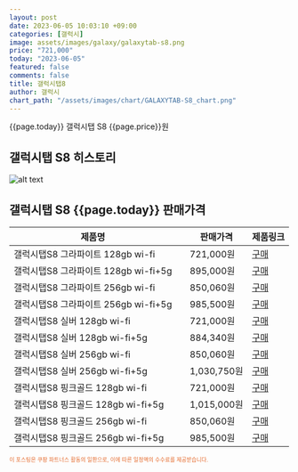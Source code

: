 ```yaml
---
layout: post
date: 2023-06-05 10:03:10 +09:00
categories: [갤럭시]
image: assets/images/galaxy/galaxytab-s8.png
price: "721,000"
today: "2023-06-05"
featured: false
comments: false
title: 갤럭시탭8
author: 갤럭시
chart_path: "/assets/images/chart/GALAXYTAB-S8_chart.png"
---
```


{{page.today}} 갤럭시탭 S8 {{page.price}}원

## 갤럭시탭 S8 히스토리
![alt text]({{page.chart_path}} "갤럭시S23 히스토리")

## 갤럭시탭 S8 {{page.today}} 판매가격
<main>
<table id="rwd-table-large">
  <thead>
    <tr>
      <th>제품명</th>
      <th></th>
      <th>판매가격</th>
      <th>제품링크</th>
    </tr>
  </thead>
  <tbody><tr>
        <td>갤럭시탭S8 그라파이트 128gb wi-fi</td>
        <td></td>
        <td>721,000원</td>
        <td><a href='https://link.coupang.com/a/SBThO' target='_blank'>구매</a></td>
        </tr><tr>
        <td>갤럭시탭S8 그라파이트 128gb wi-fi+5g</td>
        <td></td>
        <td>895,000원</td>
        <td><a href='https://link.coupang.com/a/SBTkD' target='_blank'>구매</a></td>
        </tr><tr>
        <td>갤럭시탭S8 그라파이트 256gb wi-fi</td>
        <td></td>
        <td>850,060원</td>
        <td><a href='https://link.coupang.com/a/SBTm5' target='_blank'>구매</a></td>
        </tr><tr>
        <td>갤럭시탭S8 그라파이트 256gb wi-fi+5g</td>
        <td></td>
        <td>985,500원</td>
        <td><a href='https://link.coupang.com/a/SBTpx' target='_blank'>구매</a></td>
        </tr><tr>
        <td>갤럭시탭S8 실버 128gb wi-fi</td>
        <td></td>
        <td>721,000원</td>
        <td><a href='https://link.coupang.com/a/SBTsf' target='_blank'>구매</a></td>
        </tr><tr>
        <td>갤럭시탭S8 실버 128gb wi-fi+5g</td>
        <td></td>
        <td>884,340원</td>
        <td><a href='https://link.coupang.com/a/SBTxD' target='_blank'>구매</a></td>
        </tr><tr>
        <td>갤럭시탭S8 실버 256gb wi-fi</td>
        <td></td>
        <td>850,060원</td>
        <td><a href='https://link.coupang.com/a/SBTAP' target='_blank'>구매</a></td>
        </tr><tr>
        <td>갤럭시탭S8 실버 256gb wi-fi+5g</td>
        <td></td>
        <td>1,030,750원</td>
        <td><a href='https://link.coupang.com/a/SBTDL' target='_blank'>구매</a></td>
        </tr><tr>
        <td>갤럭시탭S8 핑크골드 128gb wi-fi</td>
        <td></td>
        <td>721,000원</td>
        <td><a href='https://link.coupang.com/a/SBTGy' target='_blank'>구매</a></td>
        </tr><tr>
        <td>갤럭시탭S8 핑크골드 128gb wi-fi+5g</td>
        <td></td>
        <td>1,015,000원</td>
        <td><a href='https://link.coupang.com/a/SBTUM' target='_blank'>구매</a></td>
        </tr><tr>
        <td>갤럭시탭S8 핑크골드 256gb wi-fi</td>
        <td></td>
        <td>850,060원</td>
        <td><a href='https://link.coupang.com/a/SBTZ9' target='_blank'>구매</a></td>
        </tr><tr>
        <td>갤럭시탭S8 핑크골드 256gb wi-fi+5g</td>
        <td></td>
        <td>985,500원</td>
        <td><a href='https://link.coupang.com/a/SBT2z' target='_blank'>구매</a></td>
        </tr></tbody>
</table>

</main>
<div style="color:#e56a2c;font-size: 0.7em;" >
이 포스팅은 쿠팡 파트너스 활동의 일환으로, 이에 따른 일정액의 수수료를 제공받습니다.
</div>
